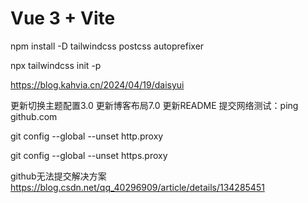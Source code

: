 # Vue 3 + Vite

npm install -D tailwindcss postcss autoprefixer

npx tailwindcss init -p

https://blog.kahvia.cn/2024/04/19/daisyui

更新切换主题配置3.0
更新博客布局7.0
更新README
提交网络测试：ping github.com

git config --global --unset http.proxy
 
git config --global --unset https.proxy

github无法提交解决方案
https://blog.csdn.net/qq_40296909/article/details/134285451